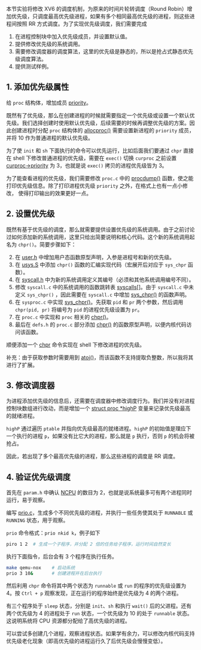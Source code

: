 本节实验将修改 XV6 的调度机制，为原来的时间片轮转调度（Round Robin）增加优先级，只调度最高优先级进程，如果有多个相同最高优先级的进程，则这些进程间按照 RR 方式调度。为了实现优先级调度，我们需要完成

1. 在进程控制块中加入优先级成员，并设置默认值。
2. 提供修改优先级的系统调用。
3. 需要修改调度器的调度算法，这里的优先级是静态的，所以是抢占式静态优先级调度算法。
4. 提供测试样例。

## 1. 添加优先级属性

给 `proc` 结构体，增加成员 [priority](https://github.com/professordeng/xv6-expansion/blob/priority/proc.h#L52)。

既然有了优先级，那么在创建进程的时候就需要指定一个优先级或设置一个默认优先级。我们选择创建时使用默认优先级，后续需要的时候再调整优先级的方案。因此创建进程时分配 `proc` 结构体的 [allocproc()](https://github.com/professordeng/xv6-expansion/blob/priority/proc.c#L91) 需要设置新进程的 `priority` 成员，并将 10 作为普通进程的默认优先级。

为了使 `init` 和 `sh` 下面执行的命令可以优先运行，比如后面我们要通过 `chpr` 直接在 shell 下修改普通进程的优先级，需要在 `exec()` 切换 `curproc` 之前设置 [curproc->priority](https://github.com/professordeng/xv6-expansion/blob/priority/exec.c#L102) 为 3，也就是说 `exec()` 拷贝的进程优先级皆为 3。

为了能查看进程的优先级，我们需要修改 `proc.c` 中的 [procdump()](https://github.com/professordeng/xv6-expansion/blob/priority/proc.c#L542) 函数，使之能打印优先级信息。除了打印进程优先级 `priority` 之外，在格式上也有一点小修改， 使得打印输出的效果更好一点。 

## 2. 设置优先级

既然有基于优先级的调度，那么就需要提供设置优先级的系统调用。由于之前讨论过如何添加新的系统调用，这里只给出简要说明和核心代码。这个新的系统调用起名为 `chpr()`。简要步骤如下：

2. 在 [user.h](https://github.com/professordeng/xv6-expansion/blob/priority/user.h#L26) 中增加用户态函数原型声明，入参是进程号和新的优先级。 
3. 在 [usys.S](https://github.com/professordeng/xv6-expansion/blob/priority/usys.S#L32) 中添加 `chpr()` 函数的汇编实现代码（宏展开后对应于 `sys_chpr` 函数）。
4. 在 [syscall.h](https://github.com/professordeng/xv6-expansion/blob/priority/syscall.h#L23) 中为新的系统调用定义其编号（必须和其他系统调用编号不同）。
5. 修改 `syscall.c` 中的系统调用的函数跳转表 [syscalls[]](https://github.com/professordeng/xv6-expansion/blob/priority/syscall.c#L106)。由于 `syscall.c` 中未定义 `sys_chpr()` ，因此需要在 `syscall.c` 中增加 [sys_chpr()](https://github.com/professordeng/xv6-expansion/blob/priority/syscall.c#L106) 的函数声明。
6. 在 `sysproc.c` 中实现 [sys_chpr()](https://github.com/professordeng/xv6-expansion/blob/priority/sysproc.c#L93)。先获取 `pid` 和 `pr` 两个参数，然后调用 `chpr(pid, pr)` 将编号为 `pid` 的进程优先级设置为 `pr`。
7. 在 `proc.c` 中实现和 `proc` 相关的 [chpr()](https://github.com/professordeng/xv6-expansion/blob/priority/proc.c#L553)。
8. 最后在 `defs.h` 的 `proc.c` 部分添加 [chpr()](https://github.com/professordeng/xv6-expansion/blob/priority/defs.h#L123) 的函数原型声明，以便内核代码访问该函数。

顺便添加一个 [chpr](https://github.com/professordeng/xv6-expansion/blob/priority/chpr.c) 命令实现在 shell 下修改进程的优先级。

补充：由于获取参数时需要用到 [atoi()](https://github.com/professordeng/xv6-expansion/blob/priority/ulib.c#L84)，而该函数不支持提取负整数，所以我将其进行了扩展。

## 3. 修改调度器

为进程添加优先级的信息后，还需要在调度器中修改调度行为。我们并没有对进程控制块数组进行改动，而是增加一个 [struct proc *highP](https://github.com/professordeng/xv6-expansion/blob/priority/proc.c#L335) 变量来记录优先级最高的就绪进程。

`highP` 通过遍历 `ptable` 并指向优先级最高的就绪进程。`highP` 的初始值是理应下一个执行的进程 `p`，如果没有比它大的进程，那么就是 `p` 执行，否则 `p` 的机会将被抢占。

因此，若出现了多个最高优先级的进程，那么这些进程的调度是 RR 调度。

## 4. 验证优先级调度

首先在 `param.h` 中确认 [NCPU](https://github.com/professordeng/xv6-expansion/blob/priority/param.h#L3) 的数目为 2，也就是说系统最多可有两个进程同时运行，易于观察。

编写 [prio.c](https://github.com/professordeng/xv6-expansion/blob/priority/prio.c)，生成多个不同优先级的进程，并执行一些任务使其处于 `RUNNABLE` 或 `RUNNING` 状态，用于观察。

`prio` 命令格式：`prio nkid k`，例子如下

```bash
piro 1 2  # 生成一个子程序，并分配 2 倍的任务给子程序，运行时间自然变长
```

执行下面指令，后台会有 3 个程序在执行任务。

```bash
make qemu-nox    # 启动系统
prio 3 10&       # 创建进程并在后台执行 
```

然后利用 `chpr` 命令将其中两个状态为 `runnable` 或 `run` 的程序的优先级设置为 4。按 `Ctrl + p` 观察发现，正在运行的程序始终是优先级为 4 的两个进程。

有三个程序处于 `sleep` 状态，分别是 `init`、`sh` 和执行 `wait()` 后的父进程。还有两个优先级为 4 的进程处于 `run` 状态，一个优先级为 10 的处于 `runnable` 状态。这说明系统将 CPU 资源都分配给了高优先级的进程。

可以尝试多创建几个进程，观察进程状态。如果学有余力，可以修改内核代码支持优先级老化现象（即高优先级的进程运行久了后优先级会慢慢变低）。